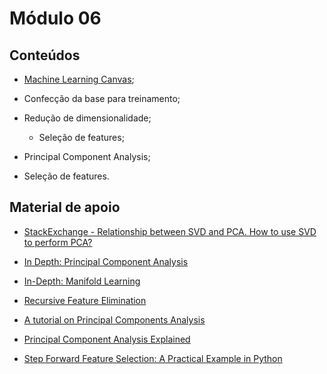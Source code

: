 # Módulo 06

## Conteúdos

- [Machine Learning Canvas](https://docs.google.com/document/d/1yTwepxl8KDmv0QSTVorNWXrqaaW0Ryy8Dm7khLU93Ug/edit);

- Confecção da base para treinamento;

- Redução de dimensionalidade;
 	
	- Seleção de features;

- Principal Component Analysis;

- Seleção de features.

## Material de apoio

- [StackExchange - Relationship between SVD and PCA. How to use SVD to perform PCA?](https://web.archive.org/web/20200713163320/https://stats.stackexchange.com/questions/134282/relationship-between-svd-and-pca-how-to-use-svd-to-perform-pca)

- [In Depth: Principal Component Analysis](https://web.archive.org/web/20200713163704/https://jakevdp.github.io/PythonDataScienceHandbook/05.09-principal-component-analysis.html)

- [In-Depth: Manifold Learning](https://web.archive.org/web/20200713163917/https://jakevdp.github.io/PythonDataScienceHandbook/05.10-manifold-learning.html)

- [Recursive Feature Elimination](https://web.archive.org/web/20200713164210/https://bookdown.org/max/FES/recursive-feature-elimination.html)

- [A tutorial on Principal Components Analysis](http://www.cs.otago.ac.nz/cosc453/student_tutorials/principal_components.pdf)

- [Principal Component Analysis Explained](https://www.kaggle.com/nirajvermafcb/principal-component-analysis-explained)

- [Step Forward Feature Selection: A Practical Example in Python](https://web.archive.org/web/20200713164730/https://www.kdnuggets.com/2018/06/step-forward-feature-selection-python.html)